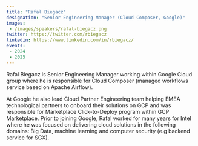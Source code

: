 ```yaml
---
title: "Rafal Biegacz"
designation: "Senior Engineering Manager (Cloud Composer, Google)"
images:
 - /images/speakers/rafal-biegacz.png
twitter: https://twitter.com/rbiegacz
linkedin: https://www.linkedin.com/in/rbiegacz/
events:
 - 2024
 - 2025
---
```


Rafal Biegacz is Senior Engineering Manager working within Google Cloud group where he is responsible for Cloud Composer (managed workflows service based on Apache Airflow).
 
At Google he also lead Cloud Partner Engineering team helping EMEA technological partners to onboard their solutions on GCP and was responsible for Marketplace Click-to-Deploy program within GCP Marketplace. Prior to joining Google, Rafal worked for many years for Intel where he was focused on delivering cloud solutions in the following domains: Big Data, machine learning and computer security (e.g backend service for SGX).